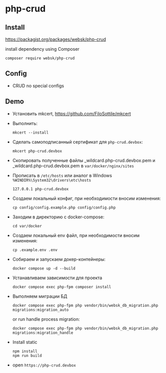 # php-crud

## Install

https://packagist.org/packages/websk/php-crud

install dependency using Composer

```shell
composer require websk/php-crud
```

## Config
* CRUD no special configs

## Demo

* Установить mkcert, https://github.com/FiloSottile/mkcert

* Выполнить:
  ```shell
  mkcert --install
  ```

* Сделать самоподписанный сертификат для `php-crud.devbox`:

  ```shell
  mkcert php-crud.devbox
  ```

* Скопировать полученные файлы _wildcard.php-crud.devbox.pem и _wildcard.php-crud.devbox.pem в `var/docker/nginx/sites`

* Прописать в `/etc/hosts` или аналог в Windows `%WINDIR%\System32\drivers\etc\hosts`

    ```
    127.0.0.1 php-crud.devbox
    ```

* Создаем локальный конфиг, при необходимости вносим изменения:

  ```shell
  cp config/config.example.php config/config.php
  ```

* Заходим в директорию с docker-compose:

  ```shell
  cd var/docker
  ```

* Создаем локальный env файл, при необходимости вносим изменения:

  ```shell
  cp .example.env .env
  ```

* Собираем и запускаем докер-контейнеры:

  ```shell
  docker compose up -d --build
  ```

* Устанавливаем зависимости для проекта

  ```shell
  docker compose exec php-fpm composer install
  ```

* Выполняем миграции БД

  ```shell
  docker compose exec php-fpm php vendor/bin/websk_db_migration.php migrations:migration_auto
  ```
  
  or run handle process migration:

  ```shell
  docker compose exec php-fpm php vendor/bin/websk_db_migration.php migrations:migration_handle
  ```

* Install static

  ```shell
  npm install
  npm run build
  ```

* open `https://php-crud.devbox`
